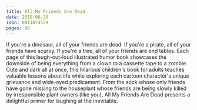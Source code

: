 ```yaml
---
title: All My Friends Are Dead
date: 2010-06-30
isbn: 0811874559
pages: 96
---
```


If you're a dinosaur, all of your friends are dead. If you're a pirate, all of your friends have scurvy. If you're a tree, all of your friends are end tables. Each page of this laugh-out-loud illustrated humor book showcases the downside of being everything from a clown to a cassette tape to a zombie. Cute and dark all at once, this hilarious children's book for adults teaches valuable lessons about life while exploring each cartoon character's unique grievance and wide-eyed predicament. From the sock whose only friends have gone missing to the houseplant whose friends are being slowly killed by irresponsible plant owners (like you), All My Friends Are Dead presents a delightful primer for laughing at the inevitable.